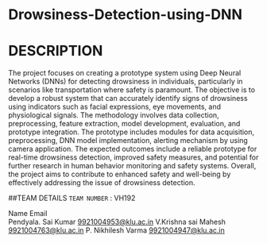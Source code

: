 # Drowsiness-Detection-using-DNN
# DESCRIPTION
The project focuses on creating a prototype system using Deep Neural Networks (DNNs) for detecting drowsiness in individuals, particularly in scenarios like transportation where safety is paramount. The objective is to develop a robust system that can accurately identify signs of drowsiness using indicators such as facial expressions, eye movements, and physiological signals. The methodology involves data collection, preprocessing, feature extraction, model development, evaluation, and prototype integration. The prototype includes modules for data acquisition, preprocessing, DNN model implementation, alerting mechanism by using camera application. The expected outcomes include a reliable prototype for real-time drowsiness detection, improved safety measures, and potential for further research in human behavior monitoring and safety systems. Overall, the project aims to contribute to enhanced safety and well-being by effectively addressing the issue of drowsiness detection.

 ##TEAM DETAILS
`TEAM NUMBER` : VH192


Name	                Email               
Pendyala. Sai Kumar	    9921004953@klu.ac.in 
V.Krishna sai Mahesh	  9921004763@klu.ac.in
P. Nikhilesh Varma	    9921004947@klu.ac.in
